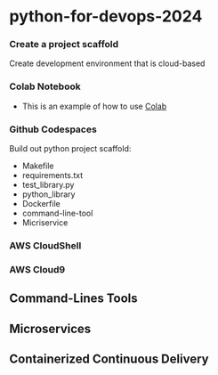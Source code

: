 # python-for-devops-2024

### Create a project scaffold
Create development environment that is cloud-based

### Colab Notebook 
* This is an example of how to use [Colab](https://colab.research.google.com/drive/1ZVFnK4qHHP3nlgq-FW8xb8ZZlkCPSQUa#scrollTo=-GGzTQjUr_GD)

### Github Codespaces
Build out python project scaffold:
* Makefile
* requirements.txt
* test_library.py
* python_library
* Dockerfile
* command-line-tool
* Micriservice


### AWS CloudShell


### AWS Cloud9

## Command-Lines Tools


## Microservices


## Containerized Continuous Delivery
